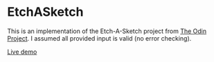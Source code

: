 # EtchASketch
This is an implementation of the Etch-A-Sketch project from [The Odin Project](https://www.theodinproject.com/courses/foundations/lessons/etch-a-sketch-project). 
I assumed all provided input is valid (no error checking).

[Live demo](https://VoyagerIV.github.io/EtchASketch)